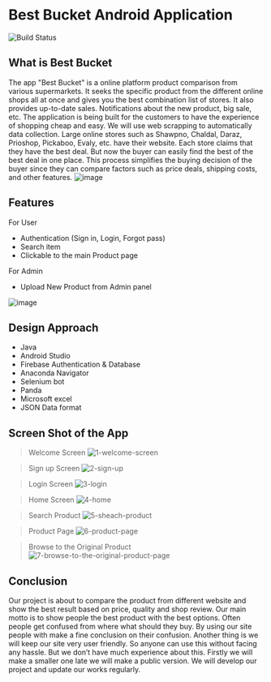 # Best Bucket Android Application
![Build Status](https://travis-ci.org/joemccann/dillinger.svg?branch=master)

## What is Best Bucket

The app "Best Bucket" is a online platform product comparison from various supermarkets. It seeks the specific product from the different online shops all at once and gives you the best combination list of stores. It also provides up-to-date sales. Notifications about the new product, big sale, etc. The application is being built for the customers to have the experience of shopping cheap and easy. We will use web scrapping to automatically data collection. Large online stores such as Shawpno, Chaldal, Daraz, Prioshop, Pickaboo, Evaly, etc. have their website. Each store claims that they have the best deal. But now the buyer can easily find the best of the best deal in one place. This process simplifies the buying decision of the buyer since they can compare factors such as price deals, shipping costs, and other features. 
![image](https://user-images.githubusercontent.com/30392912/118420726-6e56a100-b6e1-11eb-8d67-85b2590cbad3.png)
## Features

For User
* Authentication (Sign in, Login, Forgot pass)
* Search item
* Clickable to the main Product page

For Admin
* Upload New Product from Admin panel

![image](https://user-images.githubusercontent.com/30392912/118420726-6e56a100-b6e1-11eb-8d67-85b2590cbad3.png)

## Design Approach
* Java 
* Android Studio
* Firebase Authentication & Database
* Anaconda Navigator 
* Selenium bot 
* Panda 
* Microsoft excel 
* JSON Data format

## Screen Shot of the App
> Welcome Screen
![1-welcome-screen](https://user-images.githubusercontent.com/30392912/150981357-a6ab4cf6-803f-436f-b4a4-84680c2edcb1.jpg)

> Sign up Screen
![2-sign-up](https://user-images.githubusercontent.com/30392912/150981365-5eaac1e4-8784-4db7-b190-66147b290e09.jpg)

> Login Screen
![3-login](https://user-images.githubusercontent.com/30392912/150981372-5ccc600f-1b7a-44e1-bc08-6cea49ae31ab.jpg)

> Home Screen
![4-home](https://user-images.githubusercontent.com/30392912/150981380-257fb3ce-1bc3-4c56-8bb7-52a379407d12.jpg)

> Search Product
![5-sheach-product](https://user-images.githubusercontent.com/30392912/150981387-8485d5aa-2a9c-41e0-8fde-9040805ad9d2.jpg)

> Product Page
![6-product-page](https://user-images.githubusercontent.com/30392912/150981396-d32d9a6a-8658-462f-82d3-ebb3cf4ee8be.jpg)

> Browse to the Original Product
![7-browse-to-the-original-product-page](https://user-images.githubusercontent.com/30392912/150981405-b4a23584-54b8-42f5-a5ce-bd571bd0184f.jpg)


## Conclusion

Our project is about to compare the product from different website and show the best result based on price, quality and shop review. Our main motto is to show people the best product with the best options. Often people get confused from where what should they buy. By using our site people with make a fine conclusion on their confusion. Another thing is we will keep our site very user friendly. So anyone can use this without facing any hassle. But we don’t have much experience about this. Firstly we will make a smaller one late we will make a public version. We will develop our project and update our works regularly. 

